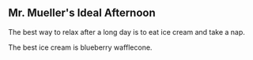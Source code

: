 ## Mr. Mueller's Ideal Afternoon

The best way to relax after a long day is to eat ice cream and take a nap.

The best ice cream is blueberry wafflecone.
